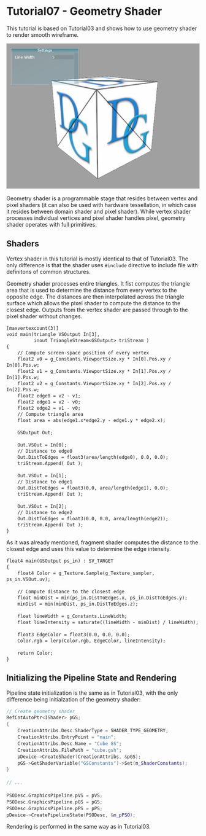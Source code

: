 # Tutorial07 - Geometry Shader

This tutorial is based on Tutorial03 and shows how to use geometry shader to render smooth wireframe.

![](Screenshot.png)

Geometry shader is a programmable stage that resides between vertex and pixel shaders (it can also 
be used with hardware tessellation, in which case it resides between domain shader and pixel shader). 
While vertex shader processes individual vertices and pixel shader handles pixel, geometry shader operates
with full primitives.

## Shaders

Vertex shader in this tutorial is mostly identical to that of Tutorial03. The only difference is that
the shader uses `#include` directive to include file with definitons of common structures.

Geometry shader processes entire triangles. It fist computes the triangle area that is used to
determine the distance from every vertex to the opposite edge. The distances are then
interpolated across the triangle surface which allows the pixel shader to compute the distance
to the closest edge. Outputs from the vertex shader are passed through to the pixel shader
without changes.

```hlsl
[maxvertexcount(3)]
void main(triangle VSOutput In[3], 
          inout TriangleStream<GSOutput> triStream )
{
    // Compute screen-space position of every vertex
    float2 v0 = g_Constants.ViewportSize.xy * In[0].Pos.xy / In[0].Pos.w;
    float2 v1 = g_Constants.ViewportSize.xy * In[1].Pos.xy / In[1].Pos.w;
    float2 v2 = g_Constants.ViewportSize.xy * In[2].Pos.xy / In[2].Pos.w;
    float2 edge0 = v2 - v1;
    float2 edge1 = v2 - v0;
    float2 edge2 = v1 - v0;
    // Compute triangle area
    float area = abs(edge1.x*edge2.y - edge1.y * edge2.x);

    GSOutput Out;

    Out.VSOut = In[0];
    // Distance to edge0
    Out.DistToEdges = float3(area/length(edge0), 0.0, 0.0);
    triStream.Append( Out );

    Out.VSOut = In[1];
    // Distance to edge1
    Out.DistToEdges = float3(0.0, area/length(edge1), 0.0);
    triStream.Append( Out );

    Out.VSOut = In[2];
    // Distance to edge2
    Out.DistToEdges = float3(0.0, 0.0, area/length(edge2));
    triStream.Append( Out );
}
```

As it was already mentioned, fragment shader computes the distance to the 
closest edge and uses this value to determine the edge intensity.

```hlsl
float4 main(GSOutput ps_in) : SV_TARGET
{
    float4 Color = g_Texture.Sample(g_Texture_sampler, ps_in.VSOut.uv);
    
    // Compute distance to the closest edge
    float minDist = min(ps_in.DistToEdges.x, ps_in.DistToEdges.y);
    minDist = min(minDist, ps_in.DistToEdges.z);

    float lineWidth = g_Constants.LineWidth;
    float lineIntensity = saturate((lineWidth - minDist) / lineWidth);

    float3 EdgeColor = float3(0.0, 0.0, 0.0);
    Color.rgb = lerp(Color.rgb, EdgeColor, lineIntensity);

    return Color;
}
```

## Initializing the Pipeline State and Rendering

Pipeline state initialization is the same as in Tutorial03, with the only difference being
initialzation of the geometry shader:

```cpp
// Create geometry shader
RefCntAutoPtr<IShader> pGS;
{
    CreationAttribs.Desc.ShaderType = SHADER_TYPE_GEOMETRY;
    CreationAttribs.EntryPoint = "main";
    CreationAttribs.Desc.Name = "Cube GS";
    CreationAttribs.FilePath = "cube.gsh";
    pDevice->CreateShader(CreationAttribs, &pGS);
    pGS->GetShaderVariable("GSConstants")->Set(m_ShaderConstants);
}

// ...

PSODesc.GraphicsPipeline.pVS = pVS;
PSODesc.GraphicsPipeline.pGS = pGS;
PSODesc.GraphicsPipeline.pPS = pPS;
pDevice->CreatePipelineState(PSODesc, &m_pPSO);
```

Rendering is performed in the same way as in Tutorial03.